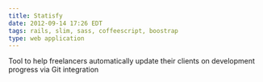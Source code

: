 ```yaml
---
title: Statisfy
date: 2012-09-14 17:26 EDT
tags: rails, slim, sass, coffeescript, boostrap
type: web application
---
```


Tool to help freelancers automatically update their clients on development progress via Git integration

